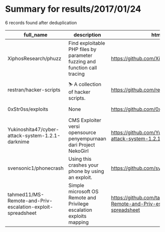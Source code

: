 
# Summary for results/2017/01/24
    
6 records found after deduplication

| full_name | description | html_url | matched_list | matched_count | pushed_at | size | stargazers_count | language | forks_count |
|------------------------------------------------------------|---------------------------------------------------------------------------|-------------------------------------------------------------------------------|----------------|-----------------|---------------------------|--------|--------------------|------------|---------------|
| XiphosResearch/phuzz | Find exploitable PHP files by parameter fuzzing and function call tracing | https://github.com/XiphosResearch/phuzz | ['exploit'] | 1 | 2017-01-24 17:07:29+00:00 | 46 | 51 | Python | 14 |
| restran/hacker-scripts | ⛷ A collection of hacker scripts. | https://github.com/restran/hacker-scripts | ['exploit'] | 1 | 2017-01-24 08:52:57+00:00 | 2045 | 27 | Python | 14 |
| 0xStr0ss/exploits | None | https://github.com/0xStr0ss/exploits | ['exploit'] | 1 | 2017-01-24 06:16:53+00:00 | 2 | 4 | PHP | 4 |
| Yukinoshita47/cyber-attack-system-1.2.1-darknime | CMS Exploiter versi opensource penyempurnaan dari Project NekoGirl | https://github.com/Yukinoshita47/cyber-attack-system-1.2.1-darknime | ['exploit'] | 1 | 2017-01-24 17:31:28+00:00 | 22201 | 14 | PHP | 18 |
| svensonic1/phonecrash | Using this crashes your phone by using an exploit. | https://github.com/svensonic1/phonecrash | ['exploit'] | 1 | 2017-01-24 11:03:54+00:00 | 4 | 0 | HTML | 1 |
| tahmed11/MS-Remote-and-Priv-escalation-exploit-spreadsheet | Simple microsoft OS Remote and Privilege escalation exploits mapping | https://github.com/tahmed11/MS-Remote-and-Priv-escalation-exploit-spreadsheet | ['exploit'] | 1 | 2017-01-24 14:28:53+00:00 | 16 | 3 | | 3 |
